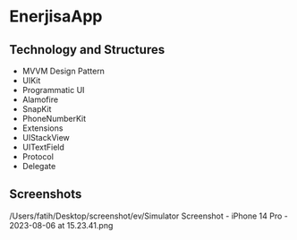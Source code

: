 # EnerjisaApp
 
## Technology and Structures
- MVVM Design Pattern
- UIKit
- Programmatic UI
- Alamofire
- SnapKit
- PhoneNumberKit
- Extensions
- UIStackView
- UITextField
- Protocol 
- Delegate

## Screenshots
/Users/fatih/Desktop/screenshot/ev/Simulator Screenshot - iPhone 14 Pro - 2023-08-06 at 15.23.41.png
